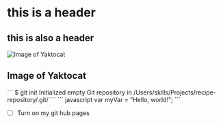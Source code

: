 # this is a header
## this is also a header
![Image of Yaktocat](https://octodex.github.com/images/yaktocat.png)
<h2>Image of Yaktocat</h2>
```
$ git init
Initialized empty Git repository in /Users/skills/Projects/recipe-repository/.git/
```
``` javascript
var myVar = "Hello, world!";
```

- [ ] Turn on my git hub pages






